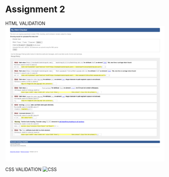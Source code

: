 
# Assignment 2

HTML VALIDATION
![example](html.png)

CSS VALIDATION
![CSS](screencapture-jigsaw-w3-org-css-validator-validator-1594487364742(1).png)
